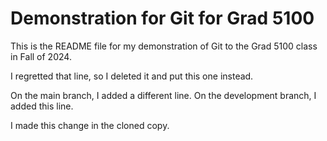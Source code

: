 # Demonstration for Git for Grad 5100

This is the README file for my demonstration of Git to the Grad 5100 class in 
Fall of 2024. 

I regretted that line, so I deleted it and put this one instead. 

On the main branch, I added a different line. 
On the development branch, I added this line. 

I made this change in the cloned copy.


